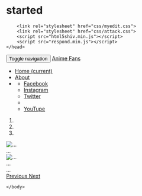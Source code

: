 # started<!DOCTYPE html>
<html>
     <head>
        <meta charset="utf-8">
        <meta http-equiv="X-UA-Compatible" content="IE=edge">
		 <meta name="viewport" content="width=device-width, initial-scale=1">
        <!--first mobail meta-->
        <title>Attack On Titan</title>
        <meta name="description" content="Attack on Titan is a Japanese manga series written and illustrated by Hajime Isayama">
        
<link rel="stylesheet" href="https://maxcdn.bootstrapcdn.com/bootstrap/3.3.7/css/bootstrap.min.css">

		<link rel="stylesheet" href="css/myedit.css">
        <link rel="stylesheet" href="css/attack.css">
        <script src="html5shiv.min.js"></script>
        <script src="respond.min.js"></script>
    </head>
	
<body>
        <!--/////NAVE BAR//////-->
       <nav class="navbar navbar-inverse navbar-fixed-top">
  <div class="container">
    <div class="navbar-header">
      <button type="button" class="navbar-toggle collapsed" data-toggle="collapse" data-target="#bs-example-navbar-collapse-1" aria-expanded="true">
        <span class="sr-only">Toggle navigation</span>
        <span class="icon-bar"></span>
        <span class="icon-bar"></span>
        <span class="icon-bar"></span>
      </button>
      <a class="navbar-brand" href="#">Anime<span> Fans</span></a>
    </div>
    <div class="collapse navbar-collapse navbar-right" id="bs-example-navbar-collapse-1">
      <ul class="nav navbar-nav">
        <li class="active"><a href="#">Home <span class="sr-only">(current)</span></a></li>
        <li><a href="#">About</a></li>
          <li class="dropdown">
          <a href="#" class="dropdown-toggle" data-toggle="dropdown" role="button" aria-haspopup="true" aria-expanded="false">
            <span class="glyphicon glyphicon-thumbs-up " aria-hidden="true"></span>
              <span class="caret"></span></a>
          <ul class="dropdown-menu">
            <li><a href="#">Facebook</a></li>
            <li><a href="#">Instagram</a></li>
            <li><a href="#">Twitter</a></li>
            <li role="separator" class="divider"></li>
            <li><a href="#">YouTupe</a></li>
          </ul>
        </li>
        </ul>
    </div>
  </div>
</nav>
<!--END NAVBAR-->
        
<div id="carousel-example-generic" class="carousel slide" data-ride="carousel">
  <!-- Indicators -->
  <ol class="carousel-indicators">
    <li data-target="#carousel-example-generic" data-slide-to="0" class="active"></li>
    <li data-target="#carousel-example-generic" data-slide-to="1"></li>
    <li data-target="#carousel-example-generic" data-slide-to="2"></li>
  </ol>

  <!-- Wrapper for slides -->
  <div class="carousel-inner" role="listbox">
    <div class="item active">
      <img src="img/attack-on-titan-advancing-titans-D_NQ_NP_625115-MPE25140268528_112016-F.jpg" alt="...">
      <div class="carousel-caption">
        ...
      </div>
    </div>
    <div class="item">
      <img src="img/cropped-1200-480-607866.png" alt="...">
      <div class="carousel-caption">
        ...
      </div>
    </div>
    ...
  </div>

  <!-- Controls -->
  <a class="left carousel-control" href="#carousel-example-generic" role="button" data-slide="prev">
    <span class="glyphicon glyphicon-chevron-left" aria-hidden="true"></span>
    <span class="sr-only">Previous</span>
  </a>
  <a class="right carousel-control" href="#carousel-example-generic" role="button" data-slide="next">
    <span class="glyphicon glyphicon-chevron-right" aria-hidden="true"></span>
    <span class="sr-only">Next</span>
  </a>
</div>
    <script src="js/jquery-3.3.1.min.js"></script>
        <script src="js/bootstrap.min.js"></script>

    </body>
</html>
